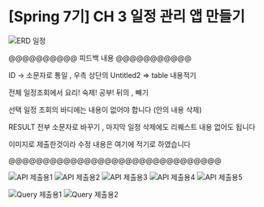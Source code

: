 # [Spring 7기] CH 3 일정 관리 앱 만들기
![ERD 일정](https://github.com/user-attachments/assets/e5ff4091-6189-4fec-9975-d89cf94493a3)

@@@@@@@@@@ 피드백 내용 @@@@@@@@@@@

ID -> 소문자로 통일 , 우측 상단의 Untitled2 => table 내용적기

전체 일정조회에서 요리! 숙제! 공부! 뒤의 , 빼기

선택 일정 조회의 바디에는 내용이 없어야 합니다 (안의 내용 삭제)

RESULT 전부 소문자로 바꾸기 ,  마지막 일정 삭제에도 리퀘스트 내용 없어도 됩니다 

이미지로 제출한것이라 수정 내용은 여기에 적기로 하였습니다

@@@@@@@@@@@@@@@@@@@@@@@@@@@@@@@


![API 제출용1](https://github.com/user-attachments/assets/c987bcd7-7005-4979-a800-31baff90d976)
![API 제출용2](https://github.com/user-attachments/assets/e6640fe1-8b18-42e3-9ebd-51601f60963e)
![API 제출용3](https://github.com/user-attachments/assets/e222a817-18d0-4695-b708-6c2122686381)
![API 제출용4](https://github.com/user-attachments/assets/1d299bf5-9f66-45a0-8953-608c900f6a00)
![API 제출용5](https://github.com/user-attachments/assets/ddb1bf57-6eb5-467f-90c0-09aa1e5e8400)

![Query 제출용1](https://github.com/user-attachments/assets/9e0e6ee4-3b3d-4276-8a5c-1a9949dc6a11)
![Query 제출용2](https://github.com/user-attachments/assets/177b9958-ab7f-4984-8780-7e8b88508c6a)
